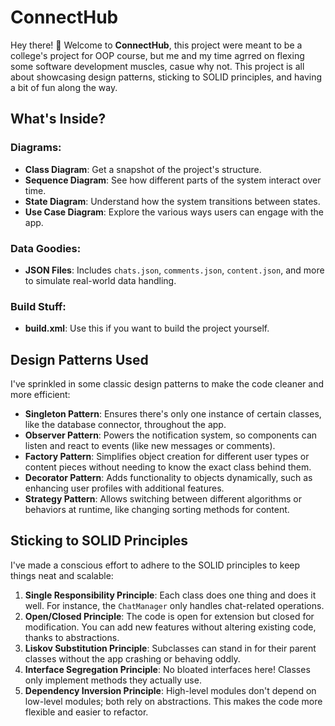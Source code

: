# ConnectHub

Hey there! 👋 Welcome to **ConnectHub**, this project were meant to be a college's project for OOP course, but me and my time agrred on flexing some software development muscles, casue why not. This project is all about showcasing design patterns, sticking to SOLID principles, and having a bit of fun along the way.

## What's Inside?

### Diagrams:
- **Class Diagram**: Get a snapshot of the project's structure.
- **Sequence Diagram**: See how different parts of the system interact over time.
- **State Diagram**: Understand how the system transitions between states.
- **Use Case Diagram**: Explore the various ways users can engage with the app.

### Data Goodies:
- **JSON Files**: Includes `chats.json`, `comments.json`, `content.json`, and more to simulate real-world data handling.

### Build Stuff:
- **build.xml**: Use this if you want to build the project yourself.

## Design Patterns Used

I've sprinkled in some classic design patterns to make the code cleaner and more efficient:

- **Singleton Pattern**: Ensures there's only one instance of certain classes, like the database connector, throughout the app.
- **Observer Pattern**: Powers the notification system, so components can listen and react to events (like new messages or comments).
- **Factory Pattern**: Simplifies object creation for different user types or content pieces without needing to know the exact class behind them.
- **Decorator Pattern**: Adds functionality to objects dynamically, such as enhancing user profiles with additional features.
- **Strategy Pattern**: Allows switching between different algorithms or behaviors at runtime, like changing sorting methods for content.

## Sticking to SOLID Principles

I've made a conscious effort to adhere to the SOLID principles to keep things neat and scalable:

1. **Single Responsibility Principle**: Each class does one thing and does it well. For instance, the `ChatManager` only handles chat-related operations.
2. **Open/Closed Principle**: The code is open for extension but closed for modification. You can add new features without altering existing code, thanks to abstractions.
3. **Liskov Substitution Principle**: Subclasses can stand in for their parent classes without the app crashing or behaving oddly.
4. **Interface Segregation Principle**: No bloated interfaces here! Classes only implement methods they actually use.
5. **Dependency Inversion Principle**: High-level modules don't depend on low-level modules; both rely on abstractions. This makes the code more flexible and easier to refactor.
